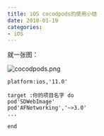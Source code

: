 ```yaml
---
title: iOS cocodpods的使用小结
date: 2018-01-19
categories:
- iOS
---
```


就一张图：

![cocodpods.png](http://upload-images.jianshu.io/upload_images/3407530-a924c59cd2f02981.png?imageMogr2/auto-orient/strip%7CimageView2/2/w/1240)


```objc
platform:ios,'11.0'

target :你的项目名字 do
pod'SDWebImage'
pod'AFNetworking','~>3.0'
...

end
```
